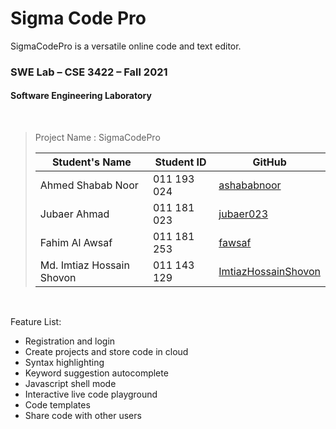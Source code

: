 # Sigma Code Pro

SigmaCodePro is a versatile online code and text editor. 

### SWE Lab – CSE 3422 – Fall 2021 
#### Software Engineering Laboratory
<br>

> Project Name	: SigmaCodePro <br>
>
> | Student's Name            | Student ID  | GitHub                                                  |
> |---------------------------|-------------|---------------------------------------------------------|
> | Ahmed Shabab Noor         | 011 193 024 | [ashababnoor](www.github.com/ashababnoor)                 |
> | Jubaer Ahmad              | 011 181 023 | [jubaer023](www.github.com/jubaer023)                     |
> | Fahim Al Awsaf            | 011 181 253 | [fawsaf](www.github.com/fawsaf)                           |
> | Md. Imtiaz Hossain Shovon | 011 143 129 | [ImtiazHossainShovon](www.github.com/ImtiazHossainShovon) |

<br>

Feature List:
- Registration and login
- Create projects and store code in cloud
- Syntax highlighting
- Keyword suggestion autocomplete
- Javascript shell mode
- Interactive live code playground
- Code templates
- Share code with other users
